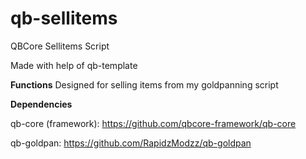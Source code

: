 # qb-sellitems
QBCore Sellitems Script

Made with help of qb-template

**Functions**
Designed for selling items from my goldpanning script

**Dependencies**

qb-core (framework): https://github.com/qbcore-framework/qb-core
    
qb-goldpan: https://github.com/RapidzModzz/qb-goldpan
    
